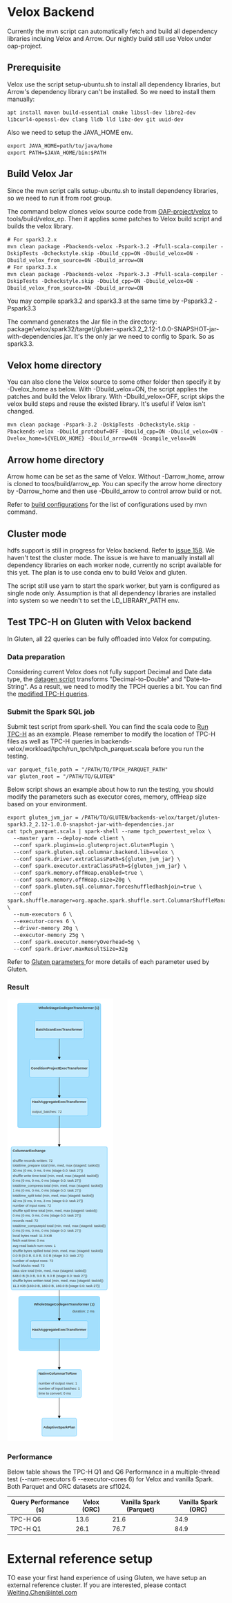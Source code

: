 # Velox Backend

Currently the mvn script can automatically fetch and build all dependency libraries incluing Velox and Arrow. Our nightly build still use Velox under oap-project. 

## Prerequisite

Velox use the script setup-ubuntu.sh to install all dependency libraries, but Arrow's dependency library can't be installed. So we need to install them manually:

```shell script
apt install maven build-essential cmake libssl-dev libre2-dev libcurl4-openssl-dev clang lldb lld libz-dev git uuid-dev
```

Also we need to setup the JAVA_HOME env.
```shell script
export JAVA_HOME=path/to/java/home
export PATH=$JAVA_HOME/bin:$PATH
```


## Build Velox Jar

Since the mvn script calls setup-ubuntu.sh to install dependency libraries, so we need to run it from root group.

The command below clones velox source code from [OAP-project/velox](https://github.com/oap-project/velox) to tools/build/velox_ep. Then it applies some patches to Velox build script and builds the velox library.

```shell script
# For spark3.2.x
mvn clean package -Pbackends-velox -Pspark-3.2 -Pfull-scala-compiler -DskipTests -Dcheckstyle.skip -Dbuild_cpp=ON -Dbuild_velox=ON -Dbuild_velox_from_source=ON -Dbuild_arrow=ON
# For spark3.3.x
mvn clean package -Pbackends-velox -Pspark-3.3 -Pfull-scala-compiler -DskipTests -Dcheckstyle.skip -Dbuild_cpp=ON -Dbuild_velox=ON -Dbuild_velox_from_source=ON -Dbuild_arrow=ON
```
You may compile spark3.2 and spark3.3 at the same time by -Pspark3.2 -Pspark3.3

The command generates the Jar file in the directory: package/velox/spark32/target/gluten-spark3.2_2.12-1.0.0-SNAPSHOT-jar-with-dependencies.jar. It's the only jar we need to config to Spark. So as spark3.3.

## Velox home directory

You can also clone the Velox source to some other folder then specify it by -Dvelox_home as below. With -Dbuild_velox=ON, the script applies the patches and build the Velox library. With -Dbuild_velox=OFF, script skips the velox build steps and reuse the existed library. It's useful if Velox isn't changed.

```shell script
mvn clean package -Pspark-3.2 -DskipTests -Dcheckstyle.skip -Pbackends-velox -Dbuild_protobuf=OFF -Dbuild_cpp=ON -Dbuild_velox=ON -Dvelox_home=${VELOX_HOME} -Dbuild_arrow=ON -Dcompile_velox=ON
```

## Arrow home directory

Arrow home can be set as the same of Velox. Without -Darrow_home, arrow is cloned to toos/build/arrow_ep. You can specify the arrow home directory by -Darrow_home and then use -Dbuild_arrow to control arrow build or not.

Refer to [build configurations](GlutenUsage.md) for the list of configurations used by mvn command.

## Cluster mode

hdfs support is still in progress for Velox backend. Refer to [issue 158](https://github.com/oap-project/gluten/issues/158). We haven't test the cluster mode. The issue is we have to manually install all dependency libraries on each worker node, currently no script available for this yet. The plan is to use conda env to build Velox and gluten.

The script still use yarn to start the spark worker, but yarn is configured as single node only. Assumption is that all dependency libraries are installed into system so we needn't to set the LD_LIBRARY_PATH env.

## Test TPC-H on Gluten with Velox backend

In Gluten, all 22 queries can be fully offloaded into Velox for computing.  

### Data preparation

Considering current Velox does not fully support Decimal and Date data type, the [datagen script](../backends-velox/workload/tpch/gen_data/parquet_dataset/tpch_datagen_parquet.scala) transforms "Decimal-to-Double" and "Date-to-String". As a result, we need to modify the TPCH queries a bit. You can find the [modified TPC-H queries](../backends-velox/workload/tpch/tpch.queries.updated/).

### Submit the Spark SQL job

Submit test script from spark-shell. You can find the scala code to [Run TPC-H](../backends-velox/workload/tpch/run_tpch/tpch_parquet.scala) as an example. Please remember to modify the location of TPC-H files as well as TPC-H queries in backends-velox/workload/tpch/run_tpch/tpch_parquet.scala before you run the testing. 

```
var parquet_file_path = "/PATH/TO/TPCH_PARQUET_PATH"
var gluten_root = "/PATH/TO/GLUTEN"
```

Below script shows an example about how to run the testing, you should modify the parameters such as executor cores, memory, offHeap size based on your environment. 

```shell script
export gluten_jvm_jar = /PATH/TO/GLUTEN/backends-velox/target/gluten-spark3.2_2.12-1.0.0-snapshot-jar-with-dependencies.jar 
cat tpch_parquet.scala | spark-shell --name tpch_powertest_velox \
  --master yarn --deploy-mode client \
  --conf spark.plugins=io.glutenproject.GlutenPlugin \
  --conf spark.gluten.sql.columnar.backend.lib=velox \
  --conf spark.driver.extraClassPath=${gluten_jvm_jar} \
  --conf spark.executor.extraClassPath=${gluten_jvm_jar} \
  --conf spark.memory.offHeap.enabled=true \
  --conf spark.memory.offHeap.size=20g \
  --conf spark.gluten.sql.columnar.forceshuffledhashjoin=true \
  --conf spark.shuffle.manager=org.apache.spark.shuffle.sort.ColumnarShuffleManager \
  --num-executors 6 \
  --executor-cores 6 \
  --driver-memory 20g \
  --executor-memory 25g \
  --conf spark.executor.memoryOverhead=5g \
  --conf spark.driver.maxResultSize=32g
```

Refer to [Gluten parameters ](./Configuration.md) for more details of each parameter used by Gluten.

### Result

![TPC-H Q6](./image/TPC-H_Q6_DAG.png)

### Performance

Below table shows the TPC-H Q1 and Q6 Performance in a multiple-thread test (--num-executors 6 --executor-cores 6) for Velox and vanilla Spark.
Both Parquet and ORC datasets are sf1024.

| Query Performance (s) | Velox (ORC) | Vanilla Spark (Parquet) | Vanilla Spark (ORC) |
|---------------- | ----------- | ------------- | ------------- |
| TPC-H Q6 | 13.6 | 21.6  | 34.9 |
| TPC-H Q1 | 26.1 | 76.7 | 84.9 |

# External reference setup

TO ease your first hand experience of using Gluten, we have setup an external reference cluster. If you are interested, please contact Weiting.Chen@intel.com

